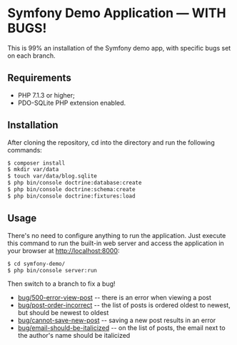 Symfony Demo Application — WITH BUGS!
=====================================

This is 99% an installation of the Symfony demo app, with specific bugs set on each branch.

Requirements
------------

  * PHP 7.1.3 or higher;
  * PDO-SQLite PHP extension enabled.

Installation
------------

After cloning the repository, cd into the directory and run the following commands:

```bash
$ composer install
$ mkdir var/data
$ touch var/data/blog.sqlite
$ php bin/console doctrine:database:create
$ php bin/console doctrine:schema:create
$ php bin/console doctrine:fixtures:load
```

Usage
-----

There's no need to configure anything to run the application. Just execute this
command to run the built-in web server and access the application in your
browser at <http://localhost:8000>:

```bash
$ cd symfony-demo/
$ php bin/console server:run
```

Then switch to a branch to fix a bug!

  * [bug/500-error-view-post](tree/bug/500-error-view-post) -- there is an error when viewing a post
  * [bug/post-order-incorrect](tree/bug/post-order-incorrect) -- the list of posts is ordered oldest to newest, but should be newest to oldest
  * [bug/cannot-save-new-post](tree/bug/cannot-save-new-post) -- saving a new post results in an error
  * [bug/email-should-be-italicized](tree/bug/email-should-be-italicized) -- on the list of posts, the email next to the author's name should be italicized

